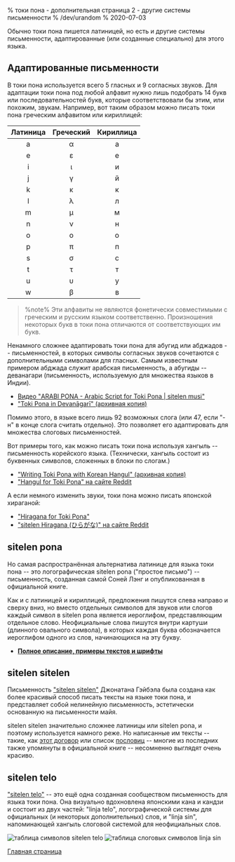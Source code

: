 % токи пона - дополнительная страница 2 - другие системы письменности
% /dev/urandom
% 2020-07-03

Обычно токи пона пишется латиницей, но есть и другие системы письменности,
адаптированные (или созданные специально) для этого языка.

## Адаптированные письменности

В токи пона используется всего 5 гласных и 9 согласных звуков. Для адаптации
токи пона под любой алфавит нужно лишь подобрать 14 букв или последовательностей
букв, которые соответствовали бы этим, или похожим, звукам. Например, вот таким образом можно
писать токи пона греческим алфавитом или кириллицей:

| Латиница | Греческий | Кириллица |
|:-----:|:-----:|:--------:|
| a | α | а |
| e | ε | е |
| i | ι | и |
| j | γ | й |
| k | κ | к |
| l | λ | л |
| m | μ | м |
| n | ν | н |
| o | ο | о |
| p | π | п |
| s | σ | с |
| t | τ | т |
| u | υ | у |
| w | β | в |

> %note%
> Эти алфавиты не являются фонетически совместимыми с греческим и русским языком
> соответственно. Произношения некоторых букв в токи пона отличаются от
> соответствующих им букв.

Ненамного сложнее адаптировать токи пона для абугид или абджадов --
письменностей, в которых символы согласных звуков сочетаются с дополнительными
символами для гласных. Самым известным примером абджада служит арабская
письменность, а абугиды -- деванагари (письменность, используемую для множества
языков в Индии). 

* [Видео "ARABI PONA - Arabic Script for Toki Pona | sitelen musi"][arabic]
* ["Toki Pona in Devanāgarī" (архивная копия)][devanagari]

[arabic]:https://www.youtube.com/watch?v=Mh9Wypm6pXs
[devanagari]:https://web.archive.org/web/20060727115116/http://www.deadlybrain.org/projects/tokipona/deva_guja.php

Помимо этого, в языке всего лишь 92 возможных слога (или 47, если "-н" в конце
слога считать отдельно). Это позволяет его адаптировать для множества слоговых
письменностей.

Вот примеры того, как можно писать токи пона используя хангыль -- письменность
корейского языка. (Технически, хангыль состоит из буквенных символов, сложенных
в блоки по слогам.)

* ["Writing Toki Pona with Korean Hangul" (архивная копия)][hangularch]
* ["Hangul for Toki Pona" на сайте Reddit][hangulred]

[hangularch]:https://web.archive.org/web/20070313181500/http://www.tokipona.bravehost.com/korean.html
[hangulred]:https://www.reddit.com/r/tokipona/comments/8mx951/hangul_for_toki_pona/

А если немного изменить звуки, токи пона можно писать японской хираганой:

* ["Hiragana for Toki Pona"][hiragana1]
* ["sitelen Hiragana (ひらがな)" на сайте Reddit][hiragana_red]

[hiragana1]:https://www.deviantart.com/derroflcopter/journal/Hiragana-for-Toki-Pona-339541633
[hiragana_red]:https://www.reddit.com/r/tokipona/comments/e7g91u/sitelen_hiragana_%E3%81%B2%E3%82%89%E3%81%8C%E3%81%AA/

## sitelen pona

Но самая распространённая альтернатива латинице для языка токи пона -- это
логографическая sitelen pona ("простое письмо") -- письменность, созданная самой
Соней Лэнг и опубликованная в официальной книге.

Как и с латиницей и кириллицей, предложения пишутся слева направо и сверху вниз,
но вместо отдельных символов для звуков или слогов каждый символ в sitelen pona
является иероглифом, представляющим отдельное слово. Неофициальные слова пишутся
внутри картуши (длинного овального символа), в которых каждая буква обозначается
иероглифом одного из слов, начинающихся на эту букву.

* **[Полное описание, примеры текстов и шрифты](ru_sitelen_pona.html)**

## sitelen sitelen

Письменность ["sitelen sitelen"](https://jonathangabel.com/toki-pona/) Джонатана
Гэйбэла была создана как более красивый способ писать тексты на языке токи пона,
и представляет собой нелинейную письменность, эстетически основанную на
письменности майя.

sitelen sitelen значительно сложнее латиницы или sitelen pona, и поэтому
используется намного реже. Но написанные им тексты -- такие, как [этот договор](
https://www.jonathangabel.com/archive/2012/artworks_lipu-lawa-pi-esun-kama.html)
или список [пословиц](https://jonathangabel.com/toki-pona/dictionaries/gallery/)
-- многие из последних также упомянуты в официальной книге -- несомненно
выглядят очень красиво.

## sitelen telo

["sitelen
telo"](https://twitter.com/aarontoponce/status/1316350094598459392?lang=en) --
это ещё одна созданная сообществом письменность для языка токи пона. Она
визуально вдохновлена японскими кана и кандзи и состоит из двух частей: "linja
telo", логографической системы для официальных (и некоторых дополнительных)
слов, и "linja sin", напоминающей хангыль слоговой системой для неофициальных
слов.

![таблица символов sitelen telo](/sitelen_telo.gif)
![таблица слоговых символов linja sin](/sitelen_telo_2.gif)

[Главная страница](ru_index.html)
